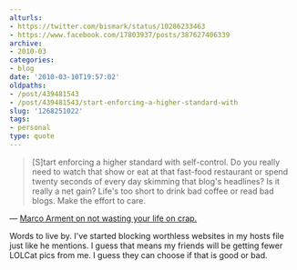 ```yaml
---
alturls:
- https://twitter.com/bismark/status/10286233463
- https://www.facebook.com/17803937/posts/387627406339
archive:
- 2010-03
categories:
- blog
date: '2010-03-10T19:57:02'
oldpaths:
- /post/439481543
- /post/439481543/start-enforcing-a-higher-standard-with
slug: '1268251022'
tags:
- personal
type: quote
---
```


> [S]tart enforcing a higher standard with self-control. Do you really
> need to watch that show or eat at that fast-food restaurant or spend
> twenty seconds of every day skimming that blog's headlines? Is it really
> a net gain? Life's too short to drink bad coffee or read bad blogs. Make
> the effort to care.

&mdash; [Marco Arment on not wasting your life on crap.][1]

Words to live by.  I've started blocking worthless websites in my hosts
file just like he mentions.  I guess that means my friends will be getting
fewer LOLCat pics from me.  I guess they can choose if that is good or
bad.

[1]: http://www.marco.org/244246945
